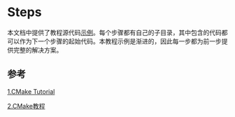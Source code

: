 # Steps

本文档中提供了教程源代码[示例](https://cmake.org/cmake/help/latest/_downloads/1a9a1000125aebaaee08cbe0859e560c/cmake-3.27.5-tutorial-source.zip)。每个步骤都有自己的子目录，其中包含的代码都可以作为下一个步骤的起始代码。本教程示例是渐进的，因此每一步都为前一步提供完整的解决方案。

## 参考

[1.CMake Tutorial](https://cmake.org/cmake/help/latest/guide/tutorial/index.html)

[2.CMake教程](https://blog.csdn.net/weixin_43669941/article/details/112913301)